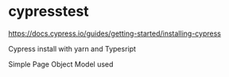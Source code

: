 # cypresstest

https://docs.cypress.io/guides/getting-started/installing-cypress


Cypress install with yarn and Typesript

Simple Page Object Model used 
